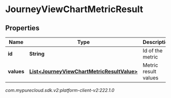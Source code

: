 # JourneyViewChartMetricResult


## Properties

| Name | Type | Description | Notes |
| ------------ | ------------- | ------------- | ------------- |
| **id** | **String** | Id of the metric |  [optional] |
| **values** | [**List&lt;JourneyViewChartMetricResultValue&gt;**](JourneyViewChartMetricResultValue) | Metric result values |  [optional] |




_com.mypurecloud.sdk.v2:platform-client-v2:222.1.0_
